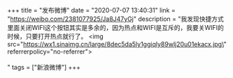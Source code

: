 +++
title = "发布微博"
date = "2020-07-07 13:40:31"
link = "https://weibo.com/2381077925/Ja8J47yGj"
description = "我发现快捷方式里面关闭WIFI这个按钮其实是多余的，因为热点和WIFI是互斥的，我要关WIFI的时候，只要打开热点就行了。 <img src=\"https://wx1.sinaimg.cn/large/8dec5da5ly1ggiqly89wlj20u01ekacx.jpg\" referrerpolicy=\"no-referrer\"><br><br>"
tags = ["新浪微博"]
+++
